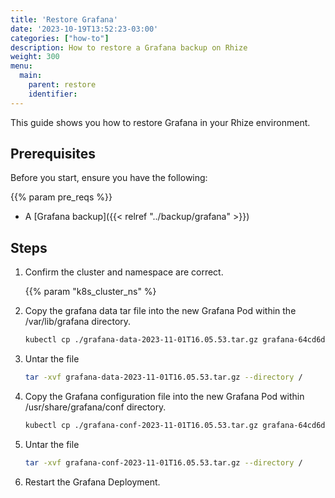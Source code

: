 ```yaml
---
title: 'Restore Grafana'
date: '2023-10-19T13:52:23-03:00'
categories: ["how-to"]
description: How to restore a Grafana backup on Rhize
weight: 300
menu:
  main:
    parent: restore
    identifier:
---
```



This guide shows you how to restore Grafana in your Rhize environment.

## Prerequisites

Before you start, ensure you have the following:

{{% param pre_reqs %}}
- A [Grafana backup]({{< relref "../backup/grafana" >}})

## Steps


1. Confirm the cluster and namespace are correct.

    {{% param "k8s_cluster_ns" %}

1. Copy the grafana data tar file into the new Grafana Pod within the /var/lib/grafana directory.

    ```bash
    kubectl cp ./grafana-data-2023-11-01T16.05.53.tar.gz grafana-64cd6db6f4-8txc2:/var/lib/grafana/
    ```

1. Untar the file

     ```bash
     tar -xvf grafana-data-2023-11-01T16.05.53.tar.gz --directory /
     ```

1. Copy the Grafana configuration file into the new Grafana Pod within /usr/share/grafana/conf directory.

     ```bash
     kubectl cp ./grafana-conf-2023-11-01T16.05.53.tar.gz grafana-64cd6db6f4-8txc2:/usr/share/grafana/conf
     ```

1. Untar the file

    ```bash
    tar -xvf grafana-conf-2023-11-01T16.05.53.tar.gz --directory /
    ```

1. Restart the Grafana Deployment.

